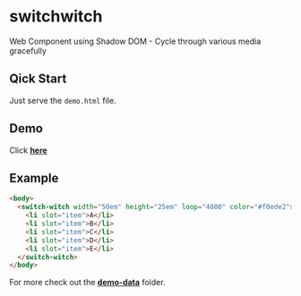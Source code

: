 # switchwitch

Web Component using Shadow DOM - Cycle through various media gracefully

## Qick Start

Just serve the `demo.html` file.

## Demo

Click [**here**](https://timonson.github.io/switchwitch/)

## Example

```html
<body>
  <switch-witch width="50em" height="25em" loop="4000" color="#f0ede2">
    <li slot="item">A</li>
    <li slot="item">B</li>
    <li slot="item">C</li>
    <li slot="item">D</li>
    <li slot="item">E</li>
  </switch-witch>
</body>
```

For more check out the
[**demo-data**](https://github.com/timonson/switchwitch/tree/master/demo-data)
folder.
